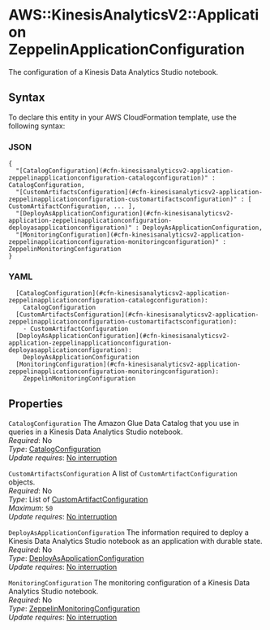# AWS::KinesisAnalyticsV2::Application ZeppelinApplicationConfiguration<a name="aws-properties-kinesisanalyticsv2-application-zeppelinapplicationconfiguration"></a>

The configuration of a Kinesis Data Analytics Studio notebook\.

## Syntax<a name="aws-properties-kinesisanalyticsv2-application-zeppelinapplicationconfiguration-syntax"></a>

To declare this entity in your AWS CloudFormation template, use the following syntax:

### JSON<a name="aws-properties-kinesisanalyticsv2-application-zeppelinapplicationconfiguration-syntax.json"></a>

```
{
  "[CatalogConfiguration](#cfn-kinesisanalyticsv2-application-zeppelinapplicationconfiguration-catalogconfiguration)" : CatalogConfiguration,
  "[CustomArtifactsConfiguration](#cfn-kinesisanalyticsv2-application-zeppelinapplicationconfiguration-customartifactsconfiguration)" : [ CustomArtifactConfiguration, ... ],
  "[DeployAsApplicationConfiguration](#cfn-kinesisanalyticsv2-application-zeppelinapplicationconfiguration-deployasapplicationconfiguration)" : DeployAsApplicationConfiguration,
  "[MonitoringConfiguration](#cfn-kinesisanalyticsv2-application-zeppelinapplicationconfiguration-monitoringconfiguration)" : ZeppelinMonitoringConfiguration
}
```

### YAML<a name="aws-properties-kinesisanalyticsv2-application-zeppelinapplicationconfiguration-syntax.yaml"></a>

```
  [CatalogConfiguration](#cfn-kinesisanalyticsv2-application-zeppelinapplicationconfiguration-catalogconfiguration): 
    CatalogConfiguration
  [CustomArtifactsConfiguration](#cfn-kinesisanalyticsv2-application-zeppelinapplicationconfiguration-customartifactsconfiguration): 
    - CustomArtifactConfiguration
  [DeployAsApplicationConfiguration](#cfn-kinesisanalyticsv2-application-zeppelinapplicationconfiguration-deployasapplicationconfiguration): 
    DeployAsApplicationConfiguration
  [MonitoringConfiguration](#cfn-kinesisanalyticsv2-application-zeppelinapplicationconfiguration-monitoringconfiguration): 
    ZeppelinMonitoringConfiguration
```

## Properties<a name="aws-properties-kinesisanalyticsv2-application-zeppelinapplicationconfiguration-properties"></a>

`CatalogConfiguration`  <a name="cfn-kinesisanalyticsv2-application-zeppelinapplicationconfiguration-catalogconfiguration"></a>
The Amazon Glue Data Catalog that you use in queries in a Kinesis Data Analytics Studio notebook\.  
*Required*: No  
*Type*: [CatalogConfiguration](aws-properties-kinesisanalyticsv2-application-catalogconfiguration.md)  
*Update requires*: [No interruption](https://docs.aws.amazon.com/AWSCloudFormation/latest/UserGuide/using-cfn-updating-stacks-update-behaviors.html#update-no-interrupt)

`CustomArtifactsConfiguration`  <a name="cfn-kinesisanalyticsv2-application-zeppelinapplicationconfiguration-customartifactsconfiguration"></a>
A list of `CustomArtifactConfiguration` objects\.  
*Required*: No  
*Type*: List of [CustomArtifactConfiguration](aws-properties-kinesisanalyticsv2-application-customartifactconfiguration.md)  
*Maximum*: `50`  
*Update requires*: [No interruption](https://docs.aws.amazon.com/AWSCloudFormation/latest/UserGuide/using-cfn-updating-stacks-update-behaviors.html#update-no-interrupt)

`DeployAsApplicationConfiguration`  <a name="cfn-kinesisanalyticsv2-application-zeppelinapplicationconfiguration-deployasapplicationconfiguration"></a>
The information required to deploy a Kinesis Data Analytics Studio notebook as an application with durable state\.  
*Required*: No  
*Type*: [DeployAsApplicationConfiguration](aws-properties-kinesisanalyticsv2-application-deployasapplicationconfiguration.md)  
*Update requires*: [No interruption](https://docs.aws.amazon.com/AWSCloudFormation/latest/UserGuide/using-cfn-updating-stacks-update-behaviors.html#update-no-interrupt)

`MonitoringConfiguration`  <a name="cfn-kinesisanalyticsv2-application-zeppelinapplicationconfiguration-monitoringconfiguration"></a>
The monitoring configuration of a Kinesis Data Analytics Studio notebook\.  
*Required*: No  
*Type*: [ZeppelinMonitoringConfiguration](aws-properties-kinesisanalyticsv2-application-zeppelinmonitoringconfiguration.md)  
*Update requires*: [No interruption](https://docs.aws.amazon.com/AWSCloudFormation/latest/UserGuide/using-cfn-updating-stacks-update-behaviors.html#update-no-interrupt)